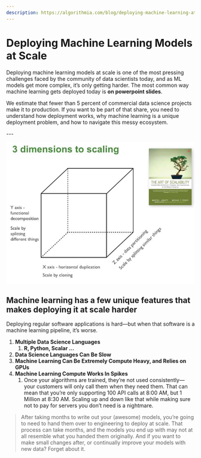 ```yaml
---
description: https://algorithmia.com/blog/deploying-machine-learning-at-scale
---
```


# Deploying Machine Learning Models at Scale

Deploying machine learning models at scale is one of the most pressing challenges faced by the community of data scientists today, and as ML models get more complex, it’s only getting harder. The most common way machine learning gets deployed today is **on powerpoint slides**.

We estimate that fewer than 5 percent of commercial data science projects make it to production. If you want to be part of that share, you need to understand how deployment works, why machine learning is a unique deployment problem, and how to navigate this messy ecosystem.

\---

![](../.gitbook/assets/word-image-9.png)

## Machine learning has a few unique features that makes deploying it at scale harder

Deploying regular software applications is hard—but when that software is a machine learning pipeline, it’s worse.

1. **Multiple Data Science Languages**
   1. **R, Python, Scalar ...**
2. **Data Science Languages Can Be Slow**
3. **Machine Learning Can Be Extremely Compute Heavy, and Relies on GPUs**
4. **Machine Learning Compute Works In Spikes**
   1. Once your algorithms are trained, they’re not used consistently––your customers will only call them when they need them. That can mean that you’re only supporting 100 API calls at 8:00 AM, but 1 Million at 8:30 AM. Scaling up and down like that while making sure not to pay for servers you don’t need is a nightmare.

> After taking months to write out your (awesome) models, you’re going to need to hand them over to engineering to deploy at scale. That process can take months, and the models you end up with may not at all resemble what you handed them originally. And if you want to make small changes after, or continually improve your models with new data? Forget about it.

